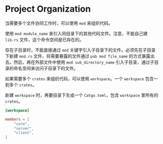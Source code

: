# Project Organization

当需要多个文件协同工作时，可以使用 `mod` 来组织代码。

使用 `mod module_name` 来引入同目录下的其他代码文件。注意，不能自己建 `lib.rs` 文件，这个命令空间是已存在的。

存在子目录时，不能直接通过 `mod` 关键字引入子目录下的文件。必须先在子目录下新建 `mod.rs` 文件，将需要暴露的文件通过 `pub mod file_name` 的方式暴露出去。然后，再在外部文件中使用 `mod sub_directory_name` 引入子目录，通过子目录的命名空间来访问子目录下的文件。

如果需要多个 `crates` 来组织代码，可以使用 `workspace`。一个 `workspace` 包含一到多个 `crates`。

新建 `workspace` 时，再要目录下生成一个 `Catgo.toml`，包含 `workspace` 里所有的 `crates`。

```toml
[workspace]

members = [
    "core",
    "server",
    "client",
]
```